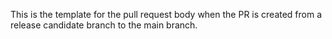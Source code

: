 This is the template for the pull request body when the PR is created from a release candidate branch to the main branch.
